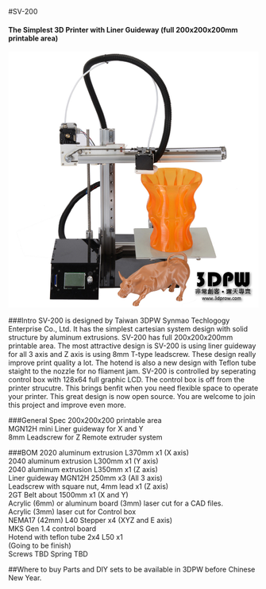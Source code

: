 #SV-200
#### The Simplest 3D Printer with Liner Guideway (full 200x200x200mm printable area)

![Alt text](/Picture/DSC_1664gh.jpg)

###Intro
SV-200 is designed by Taiwan 3DPW Synmao Techlogogy Enterprise Co., Ltd.
It has the simplest cartesian system design with solid structure by aluminum extrusions. SV-200 has full 200x200x200mm printable area.
The most attractive design is SV-200 is using liner guideway for all 3 axis and Z axis is using 8mm T-type leadscrew.
These design really improve print quality a lot.
The hotend is also a new design with Teflon tube staight to the nozzle for no fliament jam.
SV-200 is controlled by seperating control box with 128x64 full graphic LCD. The control box is off from the printer strucutre. This brings benfit when you need flexible space to operate your printer.
This great design is now open source. You are welcome to join this project and improve even more.

###General Spec
200x200x200 printable area  
MGN12H mini Liner guideway for X and Y  
8mm Leadscrew for Z
Remote extruder system

###BOM
2020 aluminum extrusion L370mm x1 (X axis)  
2040 aluminum extrusion L300mm x1 (Y axis)  
2040 aluminum extrusion L350mm x1 (Z axis)  
Liner guideway MGN12H 250mm x3 (All 3 axis)  
Leadscrew with square nut, 4mm lead x1 (Z axis)  
2GT Belt about 1500mm x1 (X and Y)  
Acrylic (6mm) or aluminum board (3mm) laser cut for a CAD files.  
Acrylic (3mm) laser cut for Control box  
NEMA17 (42mm) L40 Stepper x4 (XYZ and E axis)  
MKS Gen 1.4 control board  
Hotend with teflon tube 2x4 L50 x1  
(Going to be finish)  
Screws  TBD
Spring  TBD  

##Where to buy
Parts and DIY sets to be available in 3DPW before Chinese New Year.
